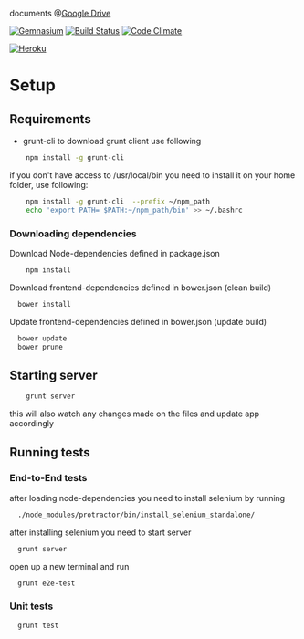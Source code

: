 documents @[Google Drive](https://drive.google.com/folderview?id=0B5-DiiaR_VNIc0FoU0xualJ0ZEU&usp=sharing)

[![Gemnasium](https://gemnasium.com/a-plus-plus/angular-aktivator.png)](https://gemnasium.com/a-plus-plus/angular-aktivator)
[![Build Status](https://travis-ci.org/a-plus-plus/angular-aktivator.png)](https://travis-ci.org/a-plus-plus/angular-aktivator)
[![Code Climate](https://codeclimate.com/github/a-plus-plus/angular-aktivator.png)](https://codeclimate.com/github/a-plus-plus/angular-aktivator)

[![Heroku](https://d1lpkba4w1baqt.cloudfront.net/heroku-logo-light-88x31.png)]()
# Setup
## Requirements
* grunt-cli
to download grunt client use following
```bash
	npm install -g grunt-cli 
```
if you don't have access to /usr/local/bin you need to install it on your home folder, use following:
```bash 
	npm install -g grunt-cli  --prefix ~/npm_path
	echo 'export PATH= $PATH:~/npm_path/bin' >> ~/.bashrc
```

### Downloading dependencies
Download Node-dependencies defined in package.json
``` bash
	npm install
```

Download frontend-dependencies defined in bower.json (clean build)
``` bash
  bower install
```

Update frontend-dependencies defined in bower.json (update build)
``` bash
  bower update
  bower prune
```

## Starting server
``` bash
	grunt server
```
this will also watch any changes made on the files and update app accordingly 

## Running tests
### End-to-End tests
after loading node-dependencies you need to install selenium by running
``` bash 
  ./node_modules/protractor/bin/install_selenium_standalone/
```
after installing selenium you need to start server
``` bash
  grunt server
```
open up a new terminal and run
``` bash
  grunt e2e-test
```
### Unit tests
``` bash
  grunt test
```

